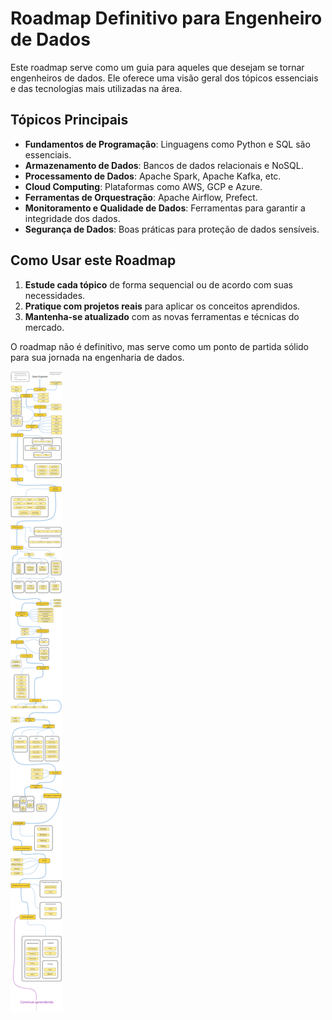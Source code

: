 # Roadmap Definitivo para Engenheiro de Dados

Este roadmap serve como um guia para aqueles que desejam se tornar engenheiros de dados. Ele oferece uma visão geral dos tópicos essenciais e das tecnologias mais utilizadas na área.

## Tópicos Principais

- **Fundamentos de Programação**: Linguagens como Python e SQL são essenciais.
- **Armazenamento de Dados**: Bancos de dados relacionais e NoSQL.
- **Processamento de Dados**: Apache Spark, Apache Kafka, etc.
- **Cloud Computing**: Plataformas como AWS, GCP e Azure.
- **Ferramentas de Orquestração**: Apache Airflow, Prefect.
- **Monitoramento e Qualidade de Dados**: Ferramentas para garantir a integridade dos dados.
- **Segurança de Dados**: Boas práticas para proteção de dados sensíveis.

## Como Usar este Roadmap

1. **Estude cada tópico** de forma sequencial ou de acordo com suas necessidades.
2. **Pratique com projetos reais** para aplicar os conceitos aprendidos.
3. **Mantenha-se atualizado** com as novas ferramentas e técnicas do mercado.

O roadmap não é definitivo, mas serve como um ponto de partida sólido para sua jornada na engenharia de dados.

![Roadmap](assets/egenharia-de-dados-roadmap.svg)

